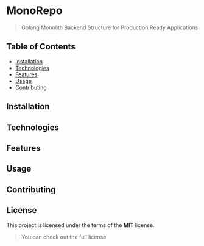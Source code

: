 # MonoRepo
> Golang Monolith Backend Structure for Production Ready Applications 


## Table of Contents
- [Installation](#installation)
- [Technologies](#technologies)
- [Features](#features)
- [Usage](#usage)
- [Contributing](#contributing)


## Installation


## Technologies


## Features


## Usage


## Contributing


## License
This project is licensed under the terms of the **MIT** license.
> You can check out the full license